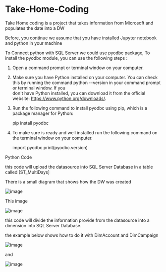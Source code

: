# Take-Home-Coding
Take Home coding is a project that takes information from Microsoft and populates the date into a DW

Before, you continue we assume that you have installed Jupyter notebook and python in your machine

To Connect python with SQL Server we could use pyodbc package, To install the pyodbc module, you can use the following steps :

   1. Open a command prompt or terminal window on your computer.
   2. Make sure you have Python installed on your computer. You can check this by running the command python --version in your command prompt or terminal window. If you   
      don't have Python installed, you can download it from the official website: https://www.python.org/downloads/.
   3. Run the following command to install pyodbc using pip, which is a package manager for Python:
     
      pip install pyodbc
      
   4. To make sure is ready and well installed run the following command on the terminal window on your computer.
      
      import pyodbc
      print(pyodbc.version)



Python Code 

this code will upload the datasource into SQL Server Database in a table called [ST_MultiDays]

There is a small diagram that shows how the DW was created

![image](https://user-images.githubusercontent.com/25781936/231888795-2e81370d-fbc2-4555-b92f-c877bd22c26c.png)


This image

![image](https://user-images.githubusercontent.com/25781936/231886473-839ca006-03ec-42e2-969d-c0035688f83a.png)


this code will divide the information provide from the datasource into a dimension into SQL Server Database.

the example below shows how to do it with DimAccount and DimCampaign

![image](https://user-images.githubusercontent.com/25781936/231887538-daed6fd9-ff40-431e-a269-57a3f6de84ba.png)

and

![image](https://user-images.githubusercontent.com/25781936/231887658-4460a3fe-7af3-4761-948e-96fbd4534acd.png)





